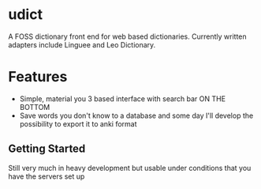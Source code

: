 # udict

A FOSS dictionary front end for web based dictionaries. Currently written adapters include Linguee and Leo Dictionary.

# Features
- Simple, material you 3 based interface with search bar ON THE BOTTOM
- Save words you don't know to a database and some day I'll develop the possibility to export it to anki format

## Getting Started

Still very much in heavy development but usable under conditions that you have the servers set up
